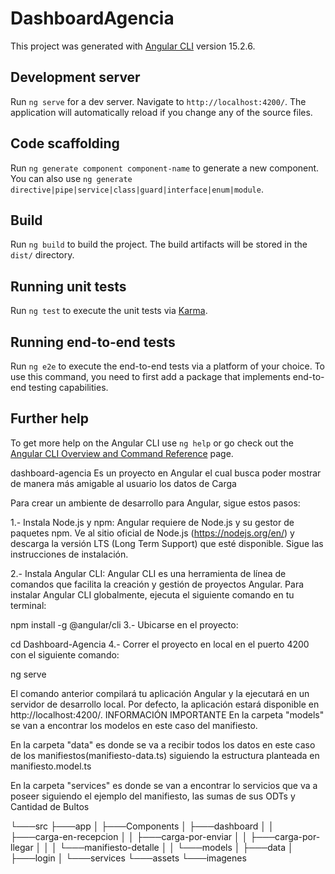 # DashboardAgencia

This project was generated with [Angular CLI](https://github.com/angular/angular-cli) version 15.2.6.

## Development server

Run `ng serve` for a dev server. Navigate to `http://localhost:4200/`. The application will automatically reload if you change any of the source files.

## Code scaffolding

Run `ng generate component component-name` to generate a new component. You can also use `ng generate directive|pipe|service|class|guard|interface|enum|module`.

## Build

Run `ng build` to build the project. The build artifacts will be stored in the `dist/` directory.

## Running unit tests

Run `ng test` to execute the unit tests via [Karma](https://karma-runner.github.io).

## Running end-to-end tests

Run `ng e2e` to execute the end-to-end tests via a platform of your choice. To use this command, you need to first add a package that implements end-to-end testing capabilities.

## Further help

To get more help on the Angular CLI use `ng help` or go check out the [Angular CLI Overview and Command Reference](https://angular.io/cli) page.


dashboard-agencia
Es un proyecto en Angular el cual busca poder mostrar de manera más amigable al usuario los datos de Carga

Para crear un ambiente de desarrollo para Angular, sigue estos pasos:

1.- Instala Node.js y npm: Angular requiere de Node.js y su gestor de paquetes npm. Ve al sitio oficial de Node.js (https://nodejs.org/en/) y descarga la versión LTS (Long Term Support) que esté disponible. Sigue las instrucciones de instalación.

2.- Instala Angular CLI: Angular CLI es una herramienta de línea de comandos que facilita la creación y gestión de proyectos Angular. Para instalar Angular CLI globalmente, ejecuta el siguiente comando en tu terminal:

npm install -g @angular/cli
3.- Ubicarse en el proyecto:

cd Dashboard-Agencia
4.- Correr el proyecto en local en el puerto 4200 con el siguiente comando:

ng serve

El comando anterior compilará tu aplicación Angular y la ejecutará en un servidor de desarrollo local. Por defecto, la aplicación estará disponible en http://localhost:4200/.
INFORMACIÓN IMPORTANTE
En la carpeta "models" se van a encontrar los modelos en este caso del manifiesto.

En la carpeta "data" es donde se va a recibir todos los datos en este caso de los manifiestos(manifiesto-data.ts) siguiendo la estructura planteada en manifiesto.model.ts

En la carpeta "services" es donde se van a encontrar lo servicios que va a poseer siguiendo el ejemplo del manifiesto, las sumas de sus ODTs y Cantidad de Bultos

└───src
    ├───app
    │   ├───Components
    │   ├───dashboard
    │   │   ├───carga-en-recepcion
    │   │   ├───carga-por-enviar
    │   │   ├───carga-por-llegar
    │   │   │   └───manifiesto-detalle
    │   │   └───models
    │   ├───data
    │   ├───login
    │   └───services
    └───assets
        └───imagenes
